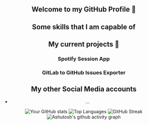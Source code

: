 <div align="center">
  
## Welcome to my GitHub Profile 👋

## Some skills that I am capable of

## My current projects 🔭

### Spotify Session App

### GitLab to GitHub Issues Exporter

## My other Social Media accounts

- ...

![Your GitHub stats](https://github-readme-stats.vercel.app/api?username=dominicdaniel86&show_icons=true&theme=transparent)
![Top Languages](https://github-readme-stats.vercel.app/api/top-langs/?username=dominicdaniel86&layout=compact)
![GitHub Streak](https://github-readme-streak-stats.herokuapp.com/?user=dominicdaniel86)
![Ashutosh's github activity graph](https://activity-graph.herokuapp.com/graph?username=dominicdaniel86&bg_color=ffffff&color=000000&line=000000&point=000000)

</div>
